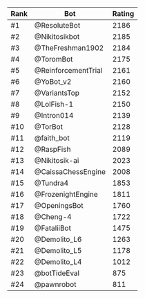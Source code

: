 Rank|Bot|Rating
---|---|---
#1|@ResoluteBot|2186
#2|@Nikitosikbot|2185
#3|@TheFreshman1902|2184
#4|@ToromBot|2175
#5|@ReinforcementTrial|2161
#6|@YoBot_v2|2160
#7|@VariantsTop|2152
#8|@LolFish-1|2150
#9|@Intron014|2139
#10|@TorBot|2128
#11|@faith_bot|2119
#12|@RaspFish|2089
#13|@Nikitosik-ai|2023
#14|@CaissaChessEngine|2008
#15|@Tundra4|1853
#16|@FrozenightEngine|1811
#17|@OpeningsBot|1760
#18|@Cheng-4|1722
#19|@FataliiBot|1475
#20|@Demolito_L6|1263
#21|@Demolito_L5|1178
#22|@Demolito_L4|1012
#23|@botTideEval|875
#24|@pawnrobot|811
